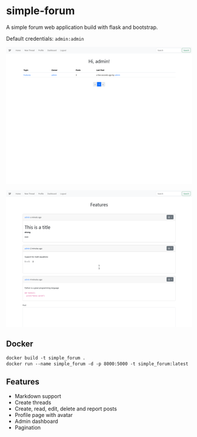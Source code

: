# simple-forum

A simple forum web application build with flask and bootstrap.

Default credentials: `admin:admin`

![](img/home.png)

![](img/thread.png)

## Docker

````shell
docker build -t simple_forum .
docker run --name simple_forum -d -p 8000:5000 -t simple_forum:latest
````

## Features

- Markdown support
- Create threads
- Create, read, edit, delete and report posts
- Profile page with avatar
- Admin dashboard
- Pagination
